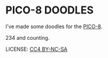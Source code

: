 # PICO-8 DOODLES

I've made some doodles for the [PICO-8](https://www.lexaloffle.com/pico-8.php).

234 and counting.

LICENSE: [CC4 BY-NC-SA](https://creativecommons.org/licenses/by-nc-sa/4.0/)

